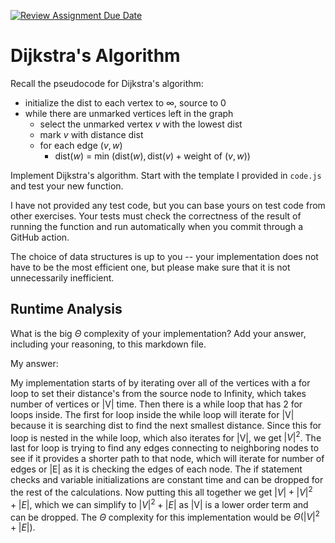 [![Review Assignment Due Date](https://classroom.github.com/assets/deadline-readme-button-24ddc0f5d75046c5622901739e7c5dd533143b0c8e959d652212380cedb1ea36.svg)](https://classroom.github.com/a/2Wy-Iis-)
# Dijkstra's Algorithm

Recall the pseudocode for Dijkstra's algorithm:
- initialize the dist to each vertex to $\infty$, source to 0
- while there are unmarked vertices left in the graph
    - select the unmarked vertex $v$ with the lowest dist
    - mark $v$ with distance dist
    - for each edge $(v,w)$
        - dist($w$) = min $\left(\textrm{dist}(w), \textrm{dist}(v) + \textrm{weight of }(v, w)\right)$

Implement Dijkstra's algorithm. Start with the template I provided in `code.js`
and test your new function.

I have not provided any test code, but you can base yours on test code from
other exercises. Your tests must check the correctness of the result of running
the function and run automatically when you commit through a GitHub action.

The choice of data structures is up to you -- your implementation does not have
to be the most efficient one, but please make sure that it is not unnecessarily
inefficient.

## Runtime Analysis

What is the big $\Theta$ complexity of your implementation? Add your
answer, including your reasoning, to this markdown file.

My answer:

My implementation starts of by iterating over all of the vertices with a for loop 
to set their distance's from the source node to Infinity, which takes number
of vertices or |V| time. Then there is a while loop that has 2 for loops inside.
The first for loop inside the while loop will iterate for |V| because it is searching
dist to find the next smallest distance. Since this for loop is nested in the while loop,
which also iterates for |V|, we get $|V|^2$. The last for loop is trying to find any edges
connecting to neighboring nodes to see if it provides a shorter path to that node, which will
iterate for number of edges or |E| as it is checking the edges of each node. The if
statement checks and variable initializations are constant time and can be dropped for the
rest of the calculations. Now putting this all together we get $|V| + |V|^2 + |E|$, which
we can simplify to $|V|^2 + |E|$ as |V| is a lower order term and can be dropped. The $\Theta$ 
complexity for this implementation would be $\Theta(|V|^2 + |E|)$.
